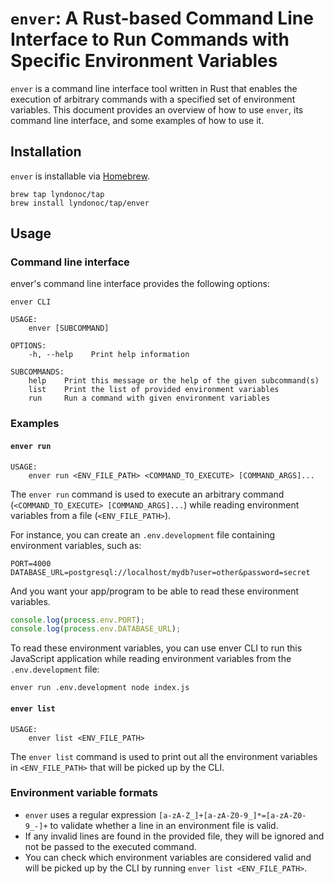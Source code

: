 # `enver`: A Rust-based Command Line Interface to Run Commands with Specific Environment Variables

`enver` is a command line interface tool written in Rust that enables the execution of arbitrary commands with a specified set of environment variables. This document provides an overview of how to use `enver`, its command line interface, and some examples of how to use it.

## Installation

`enver` is installable via [Homebrew](https://brew.sh/).

```
brew tap lyndonoc/tap
brew install lyndonoc/tap/enver
```

## Usage

### Command line interface

enver's command line interface provides the following options:

```
enver CLI 

USAGE:
    enver [SUBCOMMAND]

OPTIONS:
    -h, --help    Print help information

SUBCOMMANDS:
    help    Print this message or the help of the given subcommand(s)
    list    Print the list of provided environment variables
    run     Run a command with given environment variables
```

### Examples

#### `enver run`

```
USAGE:
    enver run <ENV_FILE_PATH> <COMMAND_TO_EXECUTE> [COMMAND_ARGS]...
```

The `enver run` command is used to execute an arbitrary command (`<COMMAND_TO_EXECUTE> [COMMAND_ARGS]...`) while reading environment variables from a file (`<ENV_FILE_PATH>`).

For instance, you can create an `.env.development` file containing environment variables, such as:

```
PORT=4000
DATABASE_URL=postgresql://localhost/mydb?user=other&password=secret
```

And you want your app/program to be able to read these environment variables.

```javascript
console.log(process.env.PORT);
console.log(process.env.DATABASE_URL);
```

To read these environment variables, you can use enver CLI to run this JavaScript application while reading environment variables from the `.env.development` file:

```
enver run .env.development node index.js
```

#### `enver list`

```
USAGE:
    enver list <ENV_FILE_PATH>
```

The `enver list` command is used to print out all the environment variables in `<ENV_FILE_PATH>` that will be picked up by the CLI.

### Environment variable formats

- `enver` uses a regular expression `[a-zA-Z_]+[a-zA-Z0-9_]*=[a-zA-Z0-9_-]+` to validate whether a line in an environment file is valid.
- If any invalid lines are found in the provided file, they will be ignored and not be passed to the executed command.
- You can check which environment variables are considered valid and will be picked up by the CLI by running `enver list <ENV_FILE_PATH>`.
